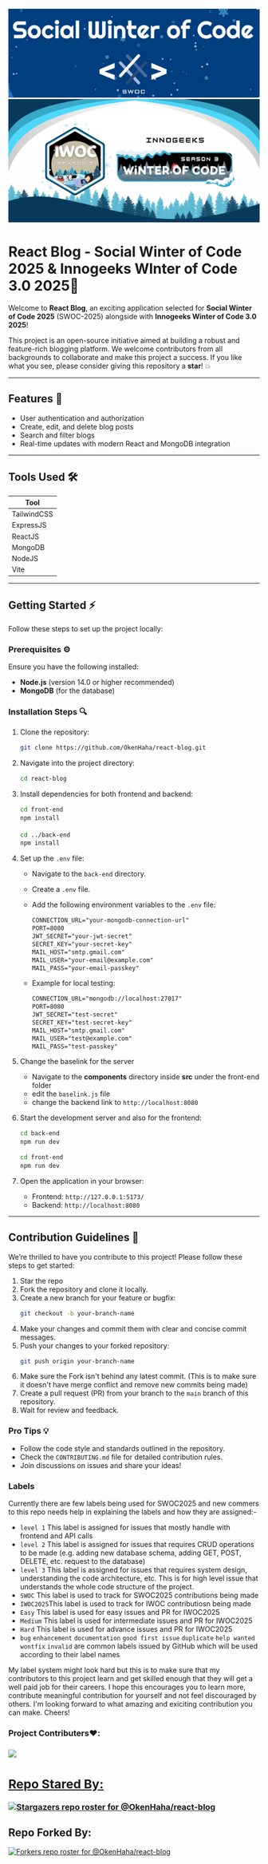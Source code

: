 ![swoc2024 Banner](./swoc.jpg)
![iwoc2025 Banner](./iwoc.png)

# React Blog - Social Winter of Code 2025 & Innogeeks WInter of Code 3.0 2025🌟

Welcome to **React Blog**, an exciting application selected for **Social Winter of Code 2025** (SWOC-2025) alongside with **Innogeeks Winter of Code 3.0 2025**!

This project is an open-source initiative aimed at building a robust and feature-rich blogging platform. We welcome contributors from all backgrounds to collaborate and make this project a success. If you like what you see, please consider giving this repository a **star**! 💥

---

## Features 🔄
- User authentication and authorization
- Create, edit, and delete blog posts
- Search and filter blogs
- Real-time updates with modern React and MongoDB integration

---

## Tools Used 🛠️
| Tool           | 
|----------------|
| TailwindCSS    | 
| ExpressJS      | 
| ReactJS        | 
| MongoDB        | 
| NodeJS         | 
| Vite           | 

---

## Getting Started ⚡
Follow these steps to set up the project locally:

### Prerequisites ⚙
Ensure you have the following installed:
- **Node.js** (version 14.0 or higher recommended)
- **MongoDB** (for the database)

### Installation Steps 🔍
1. Clone the repository:
   ```bash
   git clone https://github.com/OkenHaha/react-blog.git
   ```

2. Navigate into the project directory:
   ```bash
   cd react-blog
   ```

3. Install dependencies for both frontend and backend:
   ```bash
   cd front-end
   npm install
   
   cd ../back-end
   npm install
   ```

4. Set up the `.env` file:
   - Navigate to the `back-end` directory.
   - Create a `.env` file.
   - Add the following environment variables to the `.env` file:
     ```env
     CONNECTION_URL="your-mongodb-connection-url"
     PORT=8080
     JWT_SECRET="your-jwt-secret"
     SECRET_KEY="your-secret-key"
     MAIL_HOST="smtp.gmail.com"
     MAIL_USER="your-email@example.com"
     MAIL_PASS="your-email-passkey"
     ```

   - Example for local testing:
     ```env
     CONNECTION_URL="mongodb://localhost:27017"
     PORT=8080
     JWT_SECRET="test-secret"
     SECRET_KEY="test-secret-key"
     MAIL_HOST="smtp.gmail.com"
     MAIL_USER="test@example.com"
     MAIL_PASS="test-passkey"
     ```

5. Change the baselink for the server
   - Navigate to the **components** directory inside **src** under the front-end folder
   - edit the `baselink.js` file
   - change the backend link to `http://localhost:8080`

6. Start the development server and also for the frontend:
   ```bash
   cd back-end
   npm run dev
   ```

   ```bash
   cd front-end
   npm run dev
   ```

7. Open the application in your browser:
   - Frontend: `http://127.0.0.1:5173/`
   - Backend: `http://localhost:8080`

---

## Contribution Guidelines 🔧
We’re thrilled to have you contribute to this project! Please follow these steps to get started:

1. Star the repo
2. Fork the repository and clone it locally.
3. Create a new branch for your feature or bugfix:
   ```bash
   git checkout -b your-branch-name
   ```
4. Make your changes and commit them with clear and concise commit messages.
5. Push your changes to your forked repository:
   ```bash
   git push origin your-branch-name
   ```
6. Make sure the Fork isn't behind any latest commit. (This is to make sure it doesn't have merge conflict and remove new commits being made)
7. Create a pull request (PR) from your branch to the `main` branch of this repository.
8. Wait for review and feedback.

### Pro Tips 💡
- Follow the code style and standards outlined in the repository.
- Check the `CONTRIBUTING.md` file for detailed contribution rules.
- Join discussions on issues and share your ideas!

### Labels
Currently there are few labels being used for SWOC2025 and new commers to this repo needs help in explaining the labels and how they are assigned:-
- `level 1` This label is assigned for issues that mostly handle with frontend and API calls
- `level 2` This label is assigned for issues that requires CRUD operations to be made (e.g. adding new database schema, adding GET, POST, DELETE, etc. request to the database)
- `level 3` This label is assigned for issues that requires system design, understanding the code architecture, etc. This is for high level issue that understands the whole code structure of the project.
- `SWOC` This label is used to track for SWOC2025 contributions being made
- `IWOC2025`This label is used to track for IWOC contributiosn being made
- `Easy` This label is used for easy issues and PR for IWOC2025
- `Medium` This label is used for intermediate issues and PR for IWOC2025
- `Hard` This label is used for advance issues and PR for IWOC2025
- `bug` `enhancement` `documentation` `good first issue` `duplicate` `help wanted` `wontfix` `invalid` are common labels issued by GitHub which will be used according to their label names

My label system might look hard but this is to make sure that my contributors to this project learn and get skilled enough that they will get a well paid job for their careers. I hope this encourages you to learn more, contribute meaningful contribution for yourself and not feel discouraged by others. I'm looking forward to what amazing and exiciting contribution you can make. Cheers!

<h3>Project Contributers❤️: <h3>
<a href="https://github.com/OkenHaha/react-blog/graphs/contributors">
<img src="https://contributors-img.web.app/image?repo=OkenHaha/react-blog"/>

## Repo Stared By:


[![Stargazers repo roster for @OkenHaha/react-blog](https://reporoster.com/stars/dark/OkenHaha/react-blog)](https://github.com/OkenHaha/react-blog/stargazers)


## Repo Forked By:


[![Forkers repo roster for @OkenHaha/react-blog](https://reporoster.com/forks/dark/OkenHaha/react-blog)](https://github.com/OkenHaha/react-blog/network/members)
